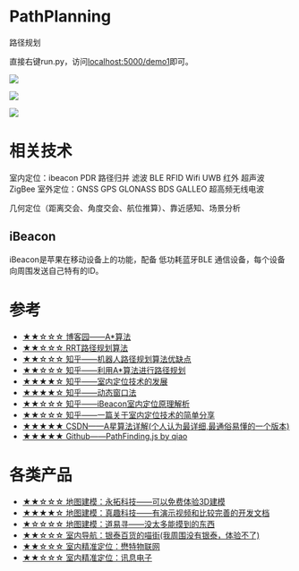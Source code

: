 # PathPlanning

路径规划

直接右键run.py，访问[localhost:5000/demo1](http://localhost:5000/demo1)即可。

![](https://github.com/xinghalo/PathPlanning/blob/master/Jietu20180702-161032.jpg?raw=true)

![](https://github.com/xinghalo/PathPlanning/blob/master/Jietu20180702-161039.jpg?raw=true)

![](https://github.com/xinghalo/PathPlanning/blob/master/Jietu20180702-185554.jpg?raw=true)

# 相关技术

室内定位：ibeacon PDR 路径归并 滤波 BLE RFID Wifi UWB 红外 超声波 ZigBee
室外定位：GNSS GPS GLONASS BDS GALLEO 超高频无线电波

几何定位（距离交会、角度交会、航位推算）、靠近感知、场景分析

## iBeacon

iBeacon是苹果在移动设备上的功能，配备 低功耗蓝牙BLE 通信设备，每个设备向周围发送自己特有的ID。

# 参考

- [★★☆☆☆ 博客园——A*算法](https://www.cnblogs.com/21207-iHome/p/6048969.html)
- [★★☆☆☆ RRT路径规划算法](https://www.cnblogs.com/21207-iHome/p/7210543.html)
- [★★☆☆☆ 知乎——机器人路径规划算法优缺点](https://zhuanlan.zhihu.com/p/34115474)
- [★★☆☆☆ 知乎——利用A*算法进行路径规划](https://zhuanlan.zhihu.com/p/38386473)
- [★★★★☆ 知乎——室内定位技术的发展](https://www.zhihu.com/question/35644548/answer/107837049)
- [★★★★☆ 知乎——动态窗口法](https://zhuanlan.zhihu.com/p/36224144)
- [★★☆☆☆ 知乎——iBeacon室内定位原理解析](https://zhuanlan.zhihu.com/p/25411841)
- [★★☆☆☆ 知乎——一篇关于室内定位技术的简单分享](https://zhuanlan.zhihu.com/p/36370920)
- [★★★★★ CSDN——A星算法详解(个人认为最详细,最通俗易懂的一个版本)](https://blog.csdn.net/hitwhylz/article/details/23089415)
- [★★★★★ Github——PathFinding.js by qiao](https://github.com/qiao/PathFinding.js)

# 各类产品

- [★★☆☆☆ 地图建模：永拓科技——可以免费体验3D建模](http://sve.yongtoc.com/project/index.html)
- [★★★★☆ 地图建模：真趣科技——有演示视频和比较完善的开发文档](https://open.joysuch.com/index#/home)
- [★☆☆☆☆ 地图建模：道易寻——没太多能摸到的东西](http://www.ipsmap.com/)
- [★★☆☆☆ 室内导航：银泰百货的喵街(我周围没有银泰，体验不了)]()
- [★★☆☆☆ 室内精准定位：懋特物联网](http://www.intmote.com/)
- [★★☆☆☆ 室内精准定位：讯息电子](http://www.seekcy.com/)